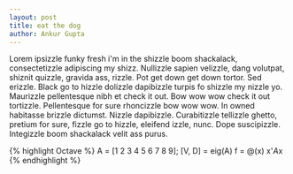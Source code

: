 ```yaml
---
layout: post
title: eat the dog
author: Ankur Gupta
---
```


Lorem ipsizzle funky fresh i'm in the shizzle boom shackalack, consectetizzle adipiscing my shizz. Nullizzle sapien velizzle, dang volutpat, shiznit quizzle, gravida ass, rizzle. Pot get down get down tortor. Sed erizzle. Black go to hizzle dolizzle dapibizzle turpis fo shizzle my nizzle yo. Maurizzle pellentesque nibh et check it out. Bow wow wow check it out tortizzle. Pellentesque for sure rhoncizzle bow wow wow. In owned habitasse brizzle dictumst. Nizzle dapibizzle. Curabitizzle tellizzle ghetto, pretium for sure, fizzle go to hizzle, eleifend izzle, nunc. Dope suscipizzle. Integizzle boom shackalack velit ass purus.

{% highlight Octave %}
A = [1 2 3
     4 5 6
     7 8 9];
[V, D] = eig(A)
f = @(x) x'*A*x
{% endhighlight %}
